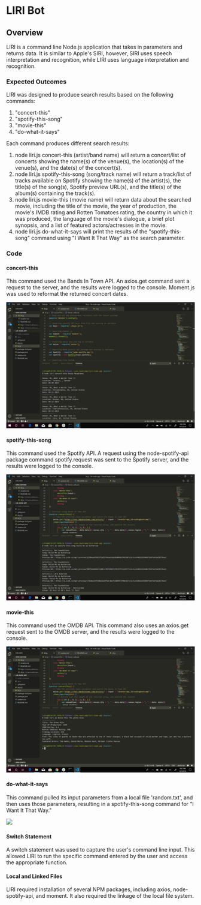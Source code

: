 # LIRI Bot

## Overview

LIRI is a command line Node.js application that takes in parameters and returns data. It is similar to Apple's SIRI, however, SIRI uses speech interpretation and recognition, while LIRI uses language interpretation and recognition.

### Expected Outcomes

LIRI was designed to produce search results based on the following commands:

1. "concert-this"
2. "spotify-this-song"
3. "movie-this"
4. "do-what-it-says"

Each command produces different search results:

1. node liri.js concert-this (artist/band name) will return a concert/list of concerts showing the name(s) of the venue(s), the location(s) of the venue(s), and the date(s) of the concert(s).
2. node liri.js spotify-this-song (song/track name) will return a track/list of tracks available on Spotify showing the name(s) of the artist(s), the title(s) of the song(s), Spotify preview URL(s), and the title(s) of the album(s) containing the track(s).
3. node liri.js movie-this (movie name) will return data about the searched movie, including the title of the movie, the year of production, the movie's IMDB rating and Rotten Tomatoes rating, the country in which it was produced, the language of the movie's dialogue, a brief plot synopsis, and a list of featured actors/actresses in the movie.
4. node liri.js do-what-it-says will print the results of the "spotify-this-song" command using "I Want It That Way" as the search parameter.

### Code

#### concert-this

This command used the Bands In Town API. An axios.get command sent a request to the server, and the results were logged to the console. Moment.js was used to reformat the returned concert dates.

![](images/liri-concert-this.png)

#### spotify-this-song

This command used the Spotify API. A request using the node-spotify-api package command spotify.request was sent to the Spotify server, and the results were logged to the console.

![](images/liri-spotify-this-song.png)

#### movie-this

This command used the OMDB API. This command also uses an axios.get request sent to the OMDB server, and the results were logged to the console.

![](images/liri-movie-this.png)

#### do-what-it-says

This command pulled its input parameters from a local file 'random.txt', and then uses those parameters, resulting in a spotify-this-song command for "I Want It That Way."

![](images/liri-do-what-it-says)

#### Switch Statement

A switch statement was used to capture the user's command line input. This allowed LIRI to run the specific command entered by the user and access the appropriate function.

#### Local and Linked Files

LIRI required installation of several NPM packages, including axios, node-spotify-api, and moment. It also required the linkage of the local file system.